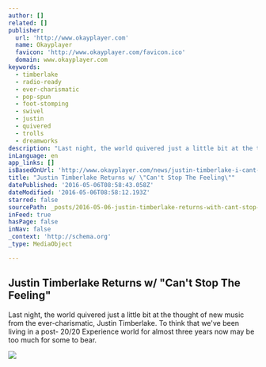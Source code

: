 ```yaml
---
author: []
related: []
publisher:
  url: 'http://www.okayplayer.com'
  name: Okayplayer
  favicon: 'http://www.okayplayer.com/favicon.ico'
  domain: www.okayplayer.com
keywords:
  - timberlake
  - radio-ready
  - ever-charismatic
  - pop-spun
  - foot-stomping
  - swivel
  - justin
  - quivered
  - trolls
  - dreamworks
description: "Last night, the world quivered just a little bit at the thought of new music from the ever-charismatic, Justin Timberlake. To think that we've been living in a post- 20/20 Experience world for almost three years now may be too much for some to bear."
inLanguage: en
app_links: []
isBasedOnUrl: 'http://www.okayplayer.com/news/justin-timberlake-i-cant-stop-the-feeling-mp3.html'
title: "Justin Timberlake Returns w/ \"Can't Stop The Feeling\""
datePublished: '2016-05-06T08:58:43.058Z'
dateModified: '2016-05-06T08:58:12.193Z'
starred: false
sourcePath: _posts/2016-05-06-justin-timberlake-returns-with-cant-stop-the-feeling.md
inFeed: true
hasPage: false
inNav: false
_context: 'http://schema.org'
_type: MediaObject

---
```

<article style=""><h1>Justin Timberlake Returns w/ "Can't Stop The Feeling"</h1><p>Last night, the world quivered just a little bit at the thought of new music from the ever-charismatic, Justin Timberlake. To think that we've been living in a post- 20/20 Experience world for almost three years now may be too much for some to bear.</p><img src="http://www.okayplayer.com/wp-content/uploads/2016/05/justin-timberlake-i-cant-stop-the-feeling-mp3.jpg" /></article>